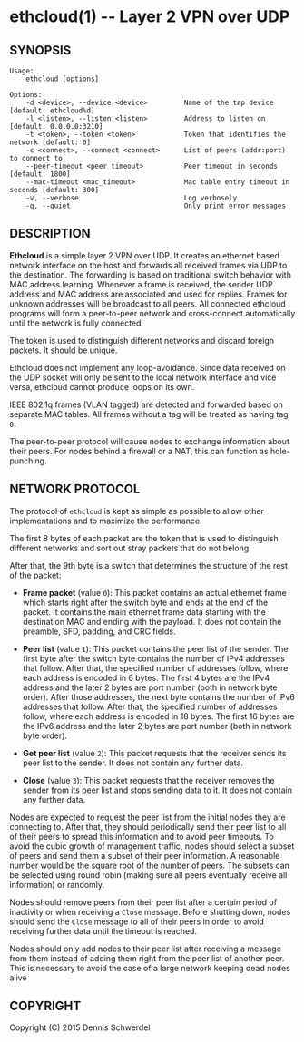 ethcloud(1) -- Layer 2 VPN over UDP
===================================

## SYNOPSIS

```
Usage:
    ethcloud [options]

Options:
    -d <device>, --device <device>         Name of the tap device [default: ethcloud%d]
    -l <listen>, --listen <listen>         Address to listen on [default: 0.0.0.0:3210]
    -t <token>, --token <token>            Token that identifies the network [default: 0]
    -c <connect>, --connect <connect>      List of peers (addr:port) to connect to
    --peer-timeout <peer_timeout>          Peer timeout in seconds [default: 1800]
    --mac-timeout <mac_timeout>            Mac table entry timeout in seconds [default: 300]
    -v, --verbose                          Log verbosely
    -q, --quiet                            Only print error messages
```

## DESCRIPTION

**Ethcloud** is a simple layer 2 VPN over UDP. It creates an ethernet based
network interface on the host and forwards all received frames via UDP to the
destination.
The forwarding is based on traditional switch behavior with MAC address
learning. Whenever a frame is received, the sender UDP address and MAC address
are associated and used for replies. Frames for unknown addresses will be
broadcast to all peers.
All connected ethcloud programs will form a peer-to-peer network and
cross-connect automatically until the network is fully connected.

The token is used to distinguish different networks and discard foreign packets.
It should be unique.

Ethcloud does not implement any loop-avoidance. Since data received on the UDP
socket will only be sent to the local network interface and vice versa, ethcloud
cannot produce loops on its own.

IEEE 802.1q frames (VLAN tagged) are detected and forwarded based on separate
MAC tables. All frames without a tag will be treated as having tag `0`.

The peer-to-peer protocol will cause nodes to exchange information about their
peers. For nodes behind a firewall or a NAT, this can function as hole-punching.


## NETWORK PROTOCOL

The protocol of `ethcloud` is kept as simple as possible to allow other
implementations and to maximize the performance.

The first 8 bytes of each packet are the token that is used to distinguish
different networks and sort out stray packets that do not belong.

After that, the 9th byte is a switch that determines the structure of the rest
of the packet:

  * **Frame packet** (value `0`):
    This packet contains an actual ethernet frame which starts right after the
    switch byte and ends at the end of the packet. It contains the main
    ethernet frame data starting with the destination MAC and ending with the
    payload. It does not contain the preamble, SFD, padding, and CRC fields.

  * **Peer list** (value `1`):
    This packet contains the peer list of the sender. The first byte after the
    switch byte contains the number of IPv4 addresses that follow.
    After that, the specified number of addresses follow, where each address
    is encoded in 6 bytes. The first 4 bytes are the IPv4 address and the later
    2 bytes are port number (both in network byte order).
    After those addresses, the next byte contains the number of IPv6 addresses
    that follow. After that, the specified number of addresses follow, where
    each address is encoded in 18 bytes. The first 16 bytes are the IPv6 address
    and the later 2 bytes are port number (both in network byte order).

  * **Get peer list** (value `2`):
    This packet requests that the receiver sends its peer list to the sender.
    It does not contain any further data.

  * **Close** (value `3`):
    This packet requests that the receiver removes the sender from its peer list
    and stops sending data to it. It does not contain any further data.

Nodes are expected to request the peer list from the initial nodes they are
connecting to. After that, they should periodically send their peer list to all
of their peers to spread this information and to avoid peer timeouts.
To avoid the cubic growth of management traffic, nodes should select a subset of
peers and send them a subset of their peer information. A reasonable number
would be the square root of the number of peers. The subsets can be selected
using round robin (making sure all peers eventually receive all information)
or randomly.

Nodes should remove peers from their peer list after a certain period of
inactivity or when receiving a `Close` message. Before shutting down, nodes
should send the `Close` message to all of their peers in order to avoid
receiving further data until the timeout is reached.

Nodes should only add nodes to their peer list after receiving a message from
them instead of adding them right from the peer list of another peer. This
is necessary to avoid the case of a large network keeping dead nodes alive


## COPYRIGHT

Copyright (C) 2015 Dennis Schwerdel
